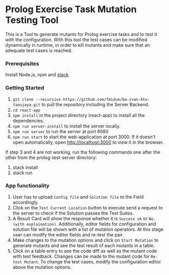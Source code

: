 # Prolog Exercise Task Mutation Testing Tool

This is a Tool to generate mutants for Prolog exercise tasks and to test it with the configuration. With this tool the test cases can be modified
dynamically in runtime, in order to kill mutants and make sure that an adequate test cases is reached.

### Prerequisites

Install Node.js, npm and [stack](https://docs.haskellstack.org/en/stable/).

### Getting Started

1. `git clone --recursive https://github.com/fmidue/ba-ivan-khu-tanujaya.git` to pull the repository including the Server Backend.
2. `cd react-app`
3. `npm install` in the project directory (react-app) to install all the dependencies.
4. `npm run server-install` to install the server locally.
5. `npm run server` to run the server at port 8080
6. `npm run start` to start the web-application at port 3000. If it doesn't open automatically, open [http://localhost:3000](http://localhost:3000) to view it in the browser.

If step 3 and 4 are not working, run the following commands one after the other from the prolog-test-server directory:
1. stack install
2. stack run

### App functionality

1. User has to upload `Config file` and `Solution file` to the Field accordingly.
2. Click on the `Test Current Location` button to execute send a request to the server to check if the Solution passes the Test Suites.
3. A Result Card will show the response whether it is `Success ok` or `No. (with explaination)`. Additionally, editor fields for configuration and solution file will be shown with a list of mutation operators. At this stage user can modify the editor fields and re-test the pair.
4. Make changes to the mutation options and click on `Start Mutation` to generate mutants and see the test result of each mutants in a table.
5. Click on a table entry to see the code diff as well as the mutant code with test feedback. Changes can be made to the mutant code for `Re-test Mutant`. To change the test cases, modify the configuration editor above the mutation options.
